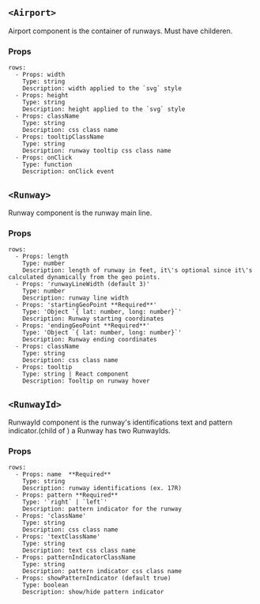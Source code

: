 ## `<Airport>`

Airport component is the container of runways. Must have <Runway> childeren.

### Props

```table
rows:
  - Props: width
    Type: string
    Description: width applied to the `svg` style
  - Props: height
    Type: string
    Description: height applied to the `svg` style
  - Props: className
    Type: string
    Description: css class name
  - Props: tooltipClassName
    Type: string
    Description: runway tooltip css class name
  - Props: onClick
    Type: function
    Description: onClick event
```

## `<Runway>`

Runway component is the runway main line.

### Props

```table
rows:
  - Props: length
    Type: number
    Description: length of runway in feet, it\'s optional since it\'s calculated dynamically from the geo points.
  - Props: 'runwayLineWidth (default 3)'
    Type: number
    Description: runway line width
  - Props: 'startingGeoPoint **Required**'
    Type: 'Object `{ lat: number, long: number}`'
    Description: Runway starting coordinates
  - Props: 'endingGeoPoint **Required**'
    Type: 'Object `{ lat: number, long: number}`'
    Description: Runway ending coordinates
  - Props: className
    Type: string
    Description: css class name
  - Props: tooltip
    Type: string | React component
    Description: Tooltip on runway hover
```

## `<RunwayId>`

RunwayId component is the runway's identifications text and pattern indicator.(child of <Runway>) a Runway has two RunwayIds.

### Props

```table
rows:
  - Props: name  **Required**
    Type: string
    Description: runway identifications (ex. 17R)
  - Props: pattern **Required**
    Type: '`right` | `left`'
    Description: pattern indicator for the runway
  - Props: 'className'
    Type: string
    Description: css class name
  - Props: 'textClassName'
    Type: string
    Description: text css class name
  - Props: patternIndicatorClassName
    Type: string
    Description: pattern indicator css class name
  - Props: showPatternIndicator (default true)
    Type: boolean
    Description: show/hide pattern indicator
```
